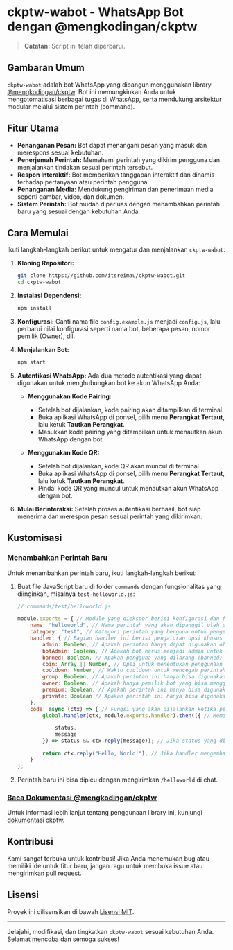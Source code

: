 # ckptw-wabot - WhatsApp Bot dengan @mengkodingan/ckptw

> **Catatan:** Script ini telah diperbarui.

## Gambaran Umum

`ckptw-wabot` adalah bot WhatsApp yang dibangun menggunakan library [@mengkodingan/ckptw](https://ckptw.mengkodingan.my.id/). Bot ini memungkinkan Anda untuk mengotomatisasi berbagai tugas di WhatsApp, serta mendukung arsitektur modular melalui sistem perintah (command).

## Fitur Utama

- **Penanganan Pesan:** Bot dapat menangani pesan yang masuk dan merespons sesuai kebutuhan.
- **Penerjemah Perintah:** Memahami perintah yang dikirim pengguna dan menjalankan tindakan sesuai perintah tersebut.
- **Respon Interaktif:** Bot memberikan tanggapan interaktif dan dinamis terhadap pertanyaan atau perintah pengguna.
- **Penanganan Media:** Mendukung pengiriman dan penerimaan media seperti gambar, video, dan dokumen.
- **Sistem Perintah:** Bot mudah diperluas dengan menambahkan perintah baru yang sesuai dengan kebutuhan Anda.

## Cara Memulai

Ikuti langkah-langkah berikut untuk mengatur dan menjalankan `ckptw-wabot`:

1. **Kloning Repositori:**
   ```bash
   git clone https://github.com/itsreimau/ckptw-wabot.git
   cd ckptw-wabot
   ```

2. **Instalasi Dependensi:**
   ```bash
   npm install
   ```

3. **Konfigurasi:**
   Ganti nama file `config.example.js` menjadi `config.js`, lalu perbarui nilai konfigurasi seperti nama bot, beberapa pesan, nomor pemilik (Owner), dll.

4. **Menjalankan Bot:**
   ```bash
   npm start
   ```

5. **Autentikasi WhatsApp:**
   Ada dua metode autentikasi yang dapat digunakan untuk menghubungkan bot ke akun WhatsApp Anda:

   - **Menggunakan Kode Pairing:**
     - Setelah bot dijalankan, kode pairing akan ditampilkan di terminal.
     - Buka aplikasi WhatsApp di ponsel, pilih menu **Perangkat Tertaut**, lalu ketuk **Tautkan Perangkat**.
     - Masukkan kode pairing yang ditampilkan untuk menautkan akun WhatsApp dengan bot.

   - **Menggunakan Kode QR:**
     - Setelah bot dijalankan, kode QR akan muncul di terminal.
     - Buka aplikasi WhatsApp di ponsel, pilih menu **Perangkat Tertaut**, lalu ketuk **Tautkan Perangkat**.
     - Pindai kode QR yang muncul untuk menautkan akun WhatsApp dengan bot.

6. **Mulai Berinteraksi:**
   Setelah proses autentikasi berhasil, bot siap menerima dan merespon pesan sesuai perintah yang dikirimkan.

## Kustomisasi

### Menambahkan Perintah Baru

Untuk menambahkan perintah baru, ikuti langkah-langkah berikut:

1. Buat file JavaScript baru di folder `commands` dengan fungsionalitas yang diinginkan, misalnya `test-helloworld.js`:

   ```javascript
   // commands/test/helloworld.js

   module.exports = { // Module yang diekspor berisi konfigurasi dan fungsi untuk perintah "helloworld".
       name: "helloworld", // Nama perintah yang akan dipanggil oleh pengguna.
       category: "test", // Kategori perintah yang berguna untuk pengelompokan atau filter perintah.
       handler: { // Bagian handler ini berisi pengaturan opsi khusus untuk perintah.
           admin: Boolean, // Apakah perintah hanya dapat digunakan oleh admin grup (true/false).
           botAdmin: Boolean, // Apakah bot harus menjadi admin untuk menjalankan perintah ini (true/false).
           banned: Boolean, // Apakah pengguna yang dilarang (banned) tidak bisa menggunakan perintah ini (true/false).
           coin: Array || Number, // Opsi untuk menentukan penggunaan koin, bisa berupa array atau jumlah tertentu (Array atau Number).
           cooldown: Number, // Waktu cooldown untuk mencegah perintah digunakan secara berulang dalam waktu singkat (dalam hitungan detik).
           group: Boolean, // Apakah perintah ini hanya bisa digunakan di dalam grup (true/false).
           owner: Boolean, // Apakah hanya pemilik bot yang bisa menggunakan perintah ini (true/false).
           premium: Boolean, // Apakah perintah ini hanya bisa digunakan oleh pengguna premium (true/false).
           private: Boolean // Apakah perintah ini hanya bisa digunakan dalam chat privat (true/false).
       },
       code: async (ctx) => { // Fungsi yang akan dijalankan ketika perintah ini dieksekusi.
           global.handler(ctx, module.exports.handler).then(({ // Memanggil fungsi handler global untuk memeriksa syarat-syarat dalam handler.

               status,
               message
           }) => status && ctx.reply(message)); // Jika status yang dikembalikan true, pesan dari handler akan dikirim ke pengguna.

           return ctx.reply("Hello, World!"); // Jika handler mengembalikan status false atau handler tidak dicek, maka kirimkan pesan "Hello, World!".
       }
   };
   ```

2. Perintah baru ini bisa dipicu dengan mengirimkan `/helloworld` di chat.

### [Baca Dokumentasi @mengkodingan/ckptw](https://ckptw.mengkodingan.my.id/)

Untuk informasi lebih lanjut tentang penggunaan library ini, kunjungi [dokumentasi ckptw](https://ckptw.mengkodingan.my.id/).

## Kontribusi

Kami sangat terbuka untuk kontribusi! Jika Anda menemukan bug atau memiliki ide untuk fitur baru, jangan ragu untuk membuka issue atau mengirimkan pull request.

## Lisensi

Proyek ini dilisensikan di bawah [Lisensi MIT](LICENSE).

---

Jelajahi, modifikasi, dan tingkatkan `ckptw-wabot` sesuai kebutuhan Anda. Selamat mencoba dan semoga sukses!